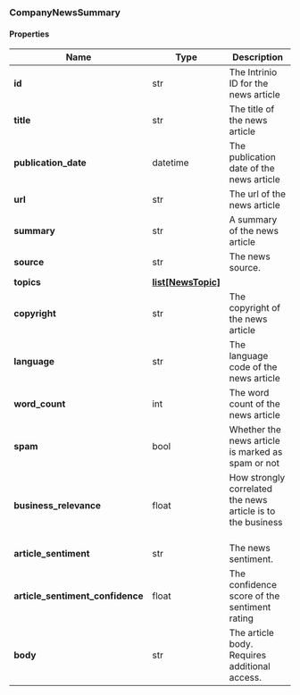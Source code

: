

[//]: # (CLASS:CompanyNewsSummary)

[//]: # (KIND:object)

### CompanyNewsSummary

#### Properties

[//]: # (START_DEFINITION)

Name | Type | Description
------------ | ------------- | -------------
**id** | str | The Intrinio ID for the news article &nbsp;
**title** | str | The title of the news article &nbsp;
**publication_date** | datetime | The publication date of the news article &nbsp;
**url** | str | The url of the news article &nbsp;
**summary** | str | A summary of the news article &nbsp;
**source** | str | The news source. &nbsp;
**topics** | [**list[NewsTopic]**](NewsTopic.md) |  &nbsp;
**copyright** | str | The copyright of the news article &nbsp;
**language** | str | The language code of the news article &nbsp;
**word_count** | int | The word count of the news article &nbsp;
**spam** | bool | Whether the news article is marked as spam or not &nbsp;
**business_relevance** | float | How strongly correlated the news article is to the business &nbsp;
**article_sentiment** | str | The news sentiment. &nbsp;
**article_sentiment_confidence** | float | The confidence score of the sentiment rating &nbsp;
**body** | str | The article body. Requires additional access. &nbsp;

[//]: # (END_DEFINITION)


[//]: # (CONTAINED_CLASS:NewsTopic)



